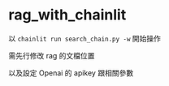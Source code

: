 # rag_with_chainlit

以 ```chainlit run search_chain.py -w``` 開始操作

需先行修改 rag 的文檔位置

以及設定 Openai 的 apikey 跟相關參數
